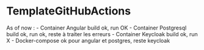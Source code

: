# TemplateGitHubActions

As of now : 
    - Container Angular build ok, run OK
    - Container Postgresql build ok, run ok, reste à traiter les erreurs 
    - Container Keycloak build ok, run X
    - Docker-compose ok pour angular et postgres, reste keycloak